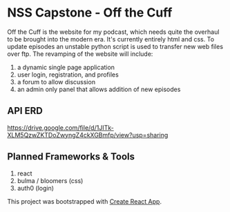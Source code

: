 # NSS Capstone - Off the Cuff
Off the Cuff is the website for my podcast, which needs quite the overhaul to be brought into the modern era. It's currently entirely html and css. To update episodes an unstable python script is used to transfer new web files over ftp. The revamping of the website will include:
1. a dynamic single page application
1. user login, registration, and profiles
1. a forum to allow discussion
1. an admin only panel that allows addition of new episodes

## API ERD
https://drive.google.com/file/d/1JITk-XLM5QzwZKTDoZwyngZ4ckXGBmfp/view?usp=sharing

## Planned Frameworks & Tools
1. react
1. bulma / bloomers (css)
1. auth0 (login)


This project was bootstrapped with [Create React App](https://github.com/facebookincubator/create-react-app).